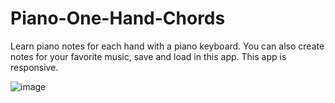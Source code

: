 # Piano-One-Hand-Chords
Learn piano notes for each hand with a piano keyboard. You can also create notes for your favorite music, save and load in this app. This app is responsive.

![image](https://user-images.githubusercontent.com/29804266/172404288-96251c84-ca4d-4d85-a21a-c334eea56fc1.png)
